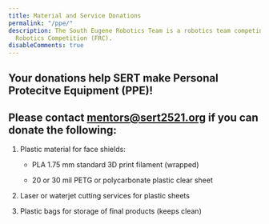 ```yaml
---
title: Material and Service Donations
permalink: "/ppe/"
description: The South Eugene Robotics Team is a robotics team competing in the FIRST
  Robotics Competition (FRC).
disableComments: true
---
```


## Your donations help SERT make Personal Protecitve Equipment (PPE)!

## Please contact [mentors@sert2521.org](mailto:mentors@sert2521.org) if you can donate the following:

1. Plastic material for face shields:

    - PLA 1.75 mm standard 3D print filament (wrapped)
    
    - 20 or 30 mil PETG or polycarbonate plastic clear sheet

2. Laser or waterjet cutting services for plastic sheets
    
3. Plastic bags for storage of final products (keeps clean)


